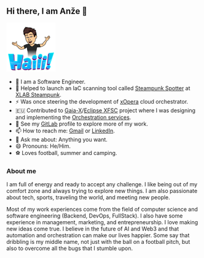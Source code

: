 ## Hi there, I am Anže 👋

<img src="https://github.com/anzoman/anzoman/raw/main/haiii.png" width="128"/>

- 🔭 I am a Software Engineer.
- 🌱 Helped to launch an IaC scanning tool called [Steampunk Spotter](https://steampunk.si/spotter/) at [XLAB Steampunk](https://steampunk.si/).
- ⚡ Was once steering the development of [xOpera](https://github.com/xlab-si/xopera-opera) cloud orchestrator.
- :eu: Contributed to [Gaia-X](https://gaia-x.eu/)/[Eclipse XFSC](https://projects.eclipse.org/projects/technology.xfsc) project where I was designing and implementing the [Orchestration services](https://gitlab.com/groups/gaia-x/data-infrastructure-federation-services/orc/-/archived).
- :monocle_face: See my [GitLab](https://gitlab.com/anzoman) profile to explore more of my work.
- 📫 How to reach me: [Gmail](mailto:aluzarwork@gmail.com) or [LinkedIn](https://www.linkedin.com/in/anze-luzar/).
- 💬 Ask me about: Anything you want.
- 😄 Pronouns: He/Him.
- :soccer: Loves football, summer and camping.

### About me
I am full of energy and ready to accept any challenge. I like being out of my comfort zone and always trying to explore new things. I am also passionate about tech, sports, traveling the world, and meeting new people. 

Most of my work experiences come from the field of computer science and software engineering (Backend, DevOps, FullStack). I also have some experience in management, marketing, and entrepreneurship. I love making new ideas come true. I believe in the future of AI and Web3 and that automation and orchestration can make our lives happier. Some say that dribbling is my middle name, not just with the ball on a football pitch, but also to overcome all the bugs that I stumble upon.

